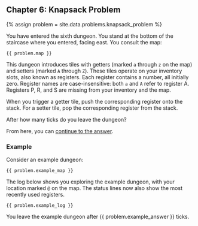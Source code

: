 ## Chapter 6: Knapsack Problem

{% assign problem = site.data.problems.knapsack_problem %}

You have entered the sixth dungeon. You stand at the bottom of the staircase where you entered, facing east. You consult the map:

```
{{ problem.map }}
```

This dungeon introduces tiles with getters (marked `a` through `z` on the map) and setters (marked `A` through `Z`). These tiles operate on your inventory slots, also known as registers. Each register contains a number, all initially zero. Register names are case-insensitive: both `a` and `A` refer to register A. Registers P, R, and S are missing from your inventory and the map.

When you trigger a getter tile, push the corresponding register onto the stack. For a setter tile, pop the corresponding register from the stack.

After how many ticks do you leave the dungeon?

From here, you can [continue to the answer](../../answers/chapters/06/knapsack-problem.md).


### Example

Consider an example dungeon:

```
{{ problem.example_map }}
```

The log below shows you exploring the example dungeon, with your location marked `@` on the map. The status lines now also show the most recently used registers.

```
{{ problem.example_log }}
```

You leave the example dungeon after {{ problem.example_answer }} ticks.
